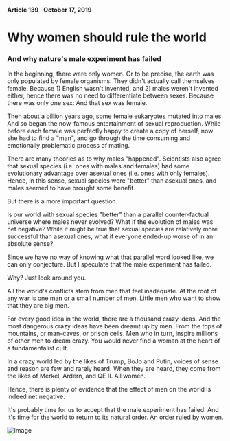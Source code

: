 #### Article 139 · October 17, 2019

# Why women should rule the world

### And why nature's male experiment has failed

In the beginning, there were only women. Or to be precise, the earth was only populated by female organisms. They didn't actually call themselves female. Because 1) English wasn't invented, and 2) males weren't invented either, hence there was no need to differentiate between sexes. Because there was only one sex: And that sex was female.

Then about a billion years ago, some female eukaryotes mutated into males. And so began the now-famous entertainment of sexual reproduction. While before each female was perfectly happy to create a copy of herself, now she had to find a "man", and go through the time consuming and emotionally problematic process of mating.

There are many theories as to why males "happened". Scientists also agree that sexual species (i.e. ones with males and females) had some evolutionary advantage over asexual ones (i.e. ones with only females). Hence, in this sense, sexual species were "better" than asexual ones, and males seemed to have brought some benefit.

But there is a more important question.

Is our world with sexual species "better" than a parallel counter-factual universe where males never evolved? What if the evolution of males was net negative? While it might be true that sexual species are relatively more successful than asexual ones, what if everyone ended-up worse of in an absolute sense?

Since we have no way of knowing what that parallel word looked like, we can only conjecture. But I speculate that the male experiment has failed.

Why? Just look around you.

All the world's conflicts stem from men that feel inadequate. At the root of any war is one man or a small number of men. Little men who want to show that they are big men.

For every good idea in the world, there are a thousand crazy ideas. And the most dangerous crazy ideas have been dreamt up by men. From the tops of mountains, or man-caves, or prison cells. Men who in turn, inspire millions of other men to dream crazy. You would never find a woman at the heart of a fundamentalist cult.

In a crazy world led by the likes of Trump, BoJo and Putin, voices of sense and reason are few and rarely heard. When they are heard, they come from the likes of Merkel, Ardern, and QE II. All women.

Hence, there is plenty of evidence that the effect of men on the world is indeed net negative.

It's probably time for us to accept that the male experiment has failed. And it's time for the world to return to its natural order. An order ruled by women.

![Image](https://cdn-images-1.medium.com/max/800/1*306cN0s_MiOdl1yN5kPEBw.jpeg)